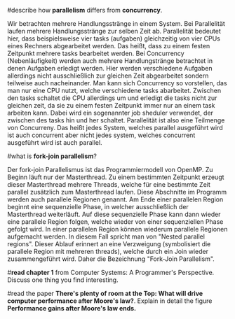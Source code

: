 #describe how **parallelism** differs from **concurrency**.

Wir betrachten mehrere Handlungsstränge in einem System. Bei Parallelität laufen mehrere Handlungsstränge zur selben Zeit ab. Parallelität bedeutet hier, dass beispielsweise vier tasks (aufgaben) gleichzeitig von vier CPUs eines Rechners abgearbeitet werden. Das heißt, dass zu einem festen Zeitpunkt mehrere tasks bearbeitet werden. Bei Concurrency (Nebenläufigkeit) werden auch mehrere Handlungstränge betrachtet in denen Aufgaben erledigt werden. Hier werden verschiedene Aufgaben allerdings nicht ausschließlich zur gleichen Zeit abgearbeitet sondern teilweise auch nacheinander. Man kann sich Concurrency so vorstellen, das man nur eine CPU nutzt, welche verschiedene tasks abarbeitet. Zwischen den tasks schaltet die CPU allerdings um und erledigt die tasks nicht zur gleichen zeit, da sie zu einem festen Zeitpunkt immer nur an einem task arbeiten kann. Dabei wird ein sogenannter job sheduler verwendet, der zwischen des tasks hin und her schaltet. Parallelität ist also eine Teilmenge von Concurreny. Das heißt jedes System, welches parallel ausgeführt wird ist auch concurrent aber nicht jedes system, welches concurrent ausgeführt wird ist auch parallel.

#what is **fork-join parallelism**?

Der fork-join Parallelismus ist das Programmiermodell von OpenMP. Zu Beginn läuft nur der Masterthread. Zu einem bestimmten Zeitpunkt erzeugt dieser Masterthread mehrere Threads, welche für eine bestimmte Zeit parallel zusätzlich zum Masterthread laufen. Diese Abschnitte im Programm werden auch parallele Regionen genannt. Am Ende einer parallelen Region beginnt eine sequenzielle Phase, in welcher ausschließlich der Masterthread weiterläuft. Auf diese sequenzielle Phase kann dann wieder eine parallele Region folgen, welche wieder von einer sequenziellen Phase gefolgt wird. In einer parallelen Region können wiederum parallele Regionen aufgemacht werden. In diesem Fall spricht man von "Nested parallel regions". Dieser Ablauf erinnert an eine Verzweigung (symbolisiert die parallele Region mit mehreren threads), welche durch ein Join wieder zusammengeführt wird. Daher die Bezeichnung "Fork-Join Parallelism".

#**read chapter 1** from Computer Systems: A Programmer's Perspective. Discuss one thing you find interesting.

#read the paper **There's plenty of room at the Top: What will drive computer performance after Moore's law?**. Explain in detail the figure **Performance gains after Moore's law ends.** 
